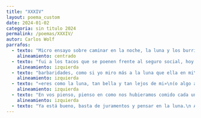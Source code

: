 ```yaml
---
title: "XXXIV"
layout: poema_custom
date: 2024-01-02
categoria: sin titulo 2024
permalink: /poemas/XXXIV/
autor: Carlos Wolf
parrafos:
  - texto: "Micro ensayo sobre caminar en la noche, la luna y los burritos\n(Juro que no se trata de vos)"
    alineamiento: centrado
  - texto: "fui a los tacos que se poenen frente al seguro social, hoy lunes\n(burritos 2x1),pesando en lo que estoy escribiendo y mis reflecciones mientras miro a la luna"
    alineamiento: izquierda
  - texto: "barbaridades, como si yo miro más a la luna que ella en mi\no si miro más a la luna por el smog que mata a las estrellas,\no si es la luz de los rascacielos que mata a las estrellas,\no si es la muerte de las estrellas lo que me mata."
    alineamiento: izquierda
  - texto: "«eres como la luna, tan bella y tan lejos de mi»\n(o algo asi decia el poema árabe)."
    alineamiento: izquierda
  - texto: "En vos pienso, pienso en como nos hubieramos comido cada uno un burrito, seria mentir, si te dijera que pense en vos mientras me comía los burritos,en verdad tengo que estar sentado y sobrio para hacerlo.\nDisfruto aún de mi silencio\n (y en los audifonos tener a MGMT o The Strikes).\nY que los minutos pasen y mis pensamientos sobre vos pasen. Caminé bailando de regreso a casa (The White Stripes) y en verdad, hasta que no me senté, y me puse a pensar; no pensé en vos (lo juro)"
    alineamiento: izquierda
  - texto: "Ya está bueno, basta de juramentos y pensar en la luna.\n Ahora se que es lunes y los burritos están al dos por uno."
---
```

